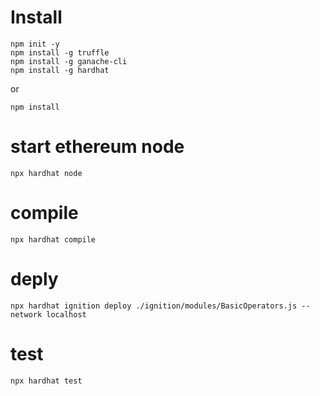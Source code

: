 # Install
```
npm init -y
npm install -g truffle
npm install -g ganache-cli
npm install -g hardhat
```

or

```
npm install
```

# start ethereum node
```
npx hardhat node
```

# compile
```
npx hardhat compile
```

# deply
```
npx hardhat ignition deploy ./ignition/modules/BasicOperators.js --network localhost
```


# test
```
npx hardhat test
```

